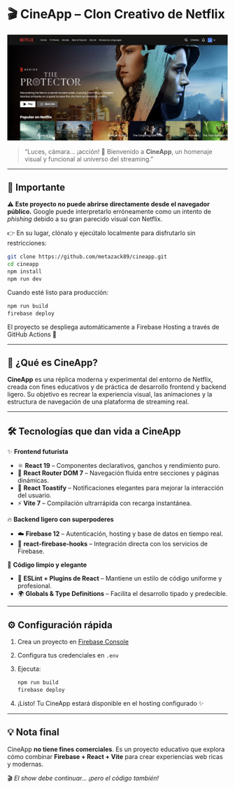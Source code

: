 # 🎬 CineApp – Clon Creativo de Netflix

![Preview](src/assets/Clone-Netflix.jpg)

> “Luces, cámara… ¡acción! 🎥 Bienvenido a **CineApp**, un homenaje visual y funcional al universo del streaming.”

---

## 🚫 Importante

⚠️ **Este proyecto no puede abrirse directamente desde el navegador público.**
Google puede interpretarlo erróneamente como un intento de _phishing_ debido a su gran parecido visual con Netflix.

👉 En su lugar, clónalo y ejecútalo localmente para disfrutarlo sin restricciones:

```bash
git clone https://github.com/metazack89/cineapp.git
cd cineapp
npm install
npm run dev
```

Cuando esté listo para producción:

```bash
npm run build
firebase deploy
```

El proyecto se despliega automáticamente a Firebase Hosting a través de GitHub Actions 💫

---

## 🧠 ¿Qué es CineApp?

**CineApp** es una réplica moderna y experimental del entorno de Netflix, creada con fines educativos y de práctica de desarrollo frontend y backend ligero.
Su objetivo es recrear la experiencia visual, las animaciones y la estructura de navegación de una plataforma de streaming real.

---

## 🛠️ Tecnologías que dan vida a CineApp

✨ **Frontend futurista**

- ⚛️ **React 19** – Componentes declarativos, ganchos y rendimiento puro.
- 🧭 **React Router DOM 7** – Navegación fluida entre secciones y páginas dinámicas.
- 🎉 **React Toastify** – Notificaciones elegantes para mejorar la interacción del usuario.
- ⚡ **Vite 7** – Compilación ultrarrápida con recarga instantánea.

🔥 **Backend ligero con superpoderes**

- ☁️ **Firebase 12** – Autenticación, hosting y base de datos en tiempo real.
- 🚀 **react-firebase-hooks** – Integración directa con los servicios de Firebase.

🧹 **Código limpio y elegante**

- 🧩 **ESLint + Plugins de React** – Mantiene un estilo de código uniforme y profesional.
- 🌍 **Globals & Type Definitions** – Facilita el desarrollo tipado y predecible.

---

## ⚙️ Configuración rápida

1. Crea un proyecto en [Firebase Console](https://console.firebase.google.com)
2. Configura tus credenciales en `.env`
3. Ejecuta:

   ```bash
   npm run build
   firebase deploy
   ```

4. ¡Listo! Tu CineApp estará disponible en el hosting configurado ✨

---

## 💡 Nota final

CineApp **no tiene fines comerciales**.
Es un proyecto educativo que explora cómo combinar **Firebase + React + Vite** para crear experiencias web ricas y modernas.

🎬 _El show debe continuar… ¡pero el código también!_
